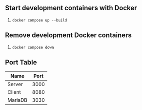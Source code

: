 ## Start development containers with Docker
1. `docker compose up --build`

## Remove development Docker containers
1. `docker compose down`

## Port Table
| Name | Port |
|---|---|
| Server | 3000 |
| Client | 8080 |
| MariaDB | 3030 |
